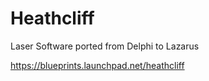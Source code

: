 Heathcliff
==========

Laser Software ported from Delphi to Lazarus

https://blueprints.launchpad.net/heathcliff
